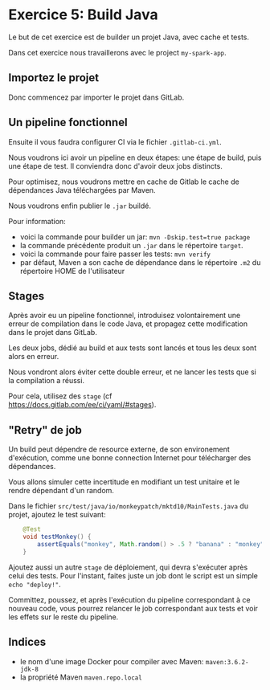 
# Exercice 5: Build Java

Le but de cet exercice est de builder un projet Java, avec cache et tests.

Dans cet exercice nous travaillerons avec le project `my-spark-app`.

## Importez le projet

Donc commencez par importer le projet dans GitLab.

## Un pipeline fonctionnel

Ensuite il vous faudra configurer CI via le fichier `.gitlab-ci.yml`.

Nous voudrons ici avoir un pipeline en deux étapes: une étape de build, puis une étape de test. Il conviendra donc d'avoir deux jobs distincts.

Pour optimisez, nous voudrons mettre en cache de Gitlab le cache de dépendances Java téléchargées par Maven.

Nous voudrons enfin publier le `.jar` buildé.

Pour information:
- voici la commande pour builder un jar: `mvn -Dskip.test=true package`
- la commande précédente produit un `.jar` dans le répertoire `target`.
- voici la commande pour faire passer les tests: `mvn verify`
- par défaut, Maven a son cache de dépendance dans le répertoire `.m2` du répertoire HOME de l'utilisateur

## Stages

Après avoir eu un pipeline fonctionnel, introduisez volontairement une erreur de compilation dans le code Java, et propagez cette modification dans le projet dans GitLab.

Les deux jobs, dédié au build et aux tests sont lancés et tous les deux sont alors en erreur.

Nous vondront alors éviter cette double erreur, et ne lancer les tests que si la compilation a réussi.

Pour cela, utilisez des `stage` (cf https://docs.gitlab.com/ee/ci/yaml/#stages).

## "Retry" de job

Un build peut dépendre de resource externe, de son environement d'exécution, comme une bonne connection Internet pour télécharger des dépendances.

Vous allons simuler cette incertitude en modifiant un test unitaire et le rendre dépendant d'un random.

Dans le fichier `src/test/java/io/monkeypatch/mktd10/MainTests.java` du projet, ajoutez le test suivant: 

```java
    @Test
    void testMonkey() {
        assertEquals("monkey", Math.random() > .5 ? "banana" : "monkey");
    }
```

Ajoutez aussi un autre `stage` de déploiement, qui devra s'exécuter après celui des tests. Pour l'instant, faites juste un job dont le script est un simple `echo "deploy!"`.

Committez, poussez, et après l'exécution du pipeline correspondant à ce nouveau code, vous pourrez relancer le job correspondant aux tests et voir les effets sur le reste du pipeline.

## Indices

- le nom d'une image Docker pour compiler avec Maven: `maven:3.6.2-jdk-8`
- la propriété Maven `maven.repo.local`
